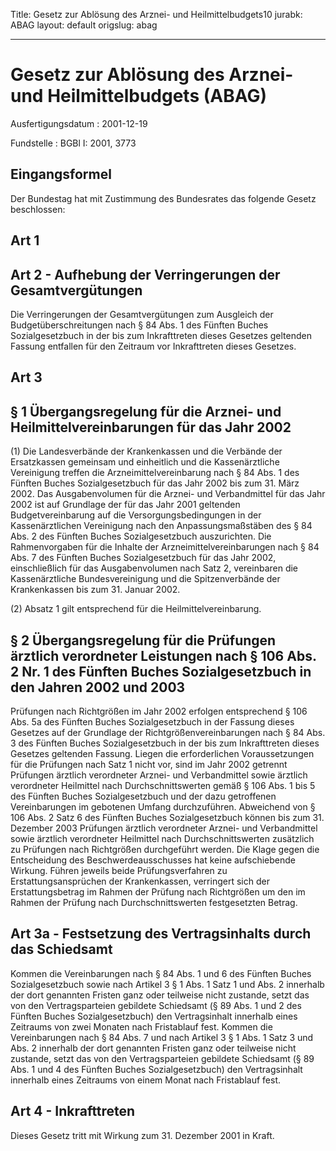 Title: Gesetz zur Ablösung des Arznei- und Heilmittelbudgets10
jurabk: ABAG
layout: default
origslug: abag


---

# Gesetz zur Ablösung des Arznei- und Heilmittelbudgets (ABAG)

Ausfertigungsdatum
:   2001-12-19

Fundstelle
:   BGBl I: 2001, 3773



## Eingangsformel

Der Bundestag hat mit Zustimmung des Bundesrates das folgende Gesetz
beschlossen:


## Art 1



## Art 2 - Aufhebung der Verringerungen der Gesamtvergütungen

Die Verringerungen der Gesamtvergütungen zum Ausgleich der
Budgetüberschreitungen nach § 84 Abs. 1 des Fünften Buches
Sozialgesetzbuch in der bis zum Inkrafttreten dieses Gesetzes
geltenden Fassung entfallen für den Zeitraum vor Inkrafttreten dieses
Gesetzes.


## Art 3



## § 1 Übergangsregelung für die Arznei- und Heilmittelvereinbarungen für das Jahr 2002

(1) Die Landesverbände der Krankenkassen und die Verbände der
Ersatzkassen gemeinsam und einheitlich und die Kassenärztliche
Vereinigung treffen die Arzneimittelvereinbarung nach § 84 Abs. 1 des
Fünften Buches Sozialgesetzbuch für das Jahr 2002 bis zum 31. März
2002\. Das Ausgabenvolumen für die Arznei- und Verbandmittel für das
Jahr 2002 ist auf Grundlage der für das Jahr 2001 geltenden
Budgetvereinbarung auf die Versorgungsbedingungen in der
Kassenärztlichen Vereinigung nach den Anpassungsmaßstäben des § 84
Abs. 2 des Fünften Buches Sozialgesetzbuch auszurichten. Die
Rahmenvorgaben für die Inhalte der Arzneimittelvereinbarungen nach §
84 Abs. 7 des Fünften Buches Sozialgesetzbuch für das Jahr 2002,
einschließlich für das Ausgabenvolumen nach Satz 2, vereinbaren die
Kassenärztliche Bundesvereinigung und die Spitzenverbände der
Krankenkassen bis zum 31. Januar 2002.

(2) Absatz 1 gilt entsprechend für die Heilmittelvereinbarung.


## § 2 Übergangsregelung für die Prüfungen ärztlich verordneter Leistungen nach § 106 Abs. 2 Nr. 1 des Fünften Buches Sozialgesetzbuch in den Jahren 2002 und 2003

Prüfungen nach Richtgrößen im Jahr 2002 erfolgen entsprechend § 106
Abs. 5a des Fünften Buches Sozialgesetzbuch in der Fassung dieses
Gesetzes auf der Grundlage der Richtgrößenvereinbarungen nach § 84
Abs. 3 des Fünften Buches Sozialgesetzbuch in der bis zum
Inkrafttreten dieses Gesetzes geltenden Fassung. Liegen die
erforderlichen Voraussetzungen für die Prüfungen nach Satz 1 nicht
vor, sind im Jahr 2002 getrennt Prüfungen ärztlich verordneter Arznei-
und Verbandmittel sowie ärztlich verordneter Heilmittel nach
Durchschnittswerten gemäß § 106 Abs. 1 bis 5 des Fünften Buches
Sozialgesetzbuch und der dazu getroffenen Vereinbarungen im gebotenen
Umfang durchzuführen. Abweichend von § 106 Abs. 2 Satz 6 des Fünften
Buches Sozialgesetzbuch können bis zum 31. Dezember 2003 Prüfungen
ärztlich verordneter Arznei- und Verbandmittel sowie ärztlich
verordneter Heilmittel nach Durchschnittswerten zusätzlich zu
Prüfungen nach Richtgrößen durchgeführt werden. Die Klage gegen die
Entscheidung des Beschwerdeausschusses hat keine aufschiebende
Wirkung. Führen jeweils beide Prüfungsverfahren zu
Erstattungsansprüchen der Krankenkassen, verringert sich der
Erstattungsbetrag im Rahmen der Prüfung nach Richtgrößen um den im
Rahmen der Prüfung nach Durchschnittswerten festgesetzten Betrag.


## Art 3a - Festsetzung des Vertragsinhalts durch das Schiedsamt

Kommen die Vereinbarungen nach § 84 Abs. 1 und 6 des Fünften Buches
Sozialgesetzbuch sowie nach Artikel 3 § 1 Abs. 1 Satz 1 und Abs. 2
innerhalb der dort genannten Fristen ganz oder teilweise nicht
zustande, setzt das von den Vertragsparteien gebildete Schiedsamt (§
89 Abs. 1 und 2 des Fünften Buches Sozialgesetzbuch) den
Vertragsinhalt innerhalb eines Zeitraums von zwei Monaten nach
Fristablauf fest. Kommen die Vereinbarungen nach § 84 Abs. 7 und nach
Artikel 3 § 1 Abs. 1 Satz 3 und Abs. 2 innerhalb der dort genannten
Fristen ganz oder teilweise nicht zustande, setzt das von den
Vertragsparteien gebildete Schiedsamt (§ 89 Abs. 1 und 4 des Fünften
Buches Sozialgesetzbuch) den Vertragsinhalt innerhalb eines Zeitraums
von einem Monat nach Fristablauf fest.


## Art 4 - Inkrafttreten

Dieses Gesetz tritt mit Wirkung zum 31. Dezember 2001 in Kraft.

